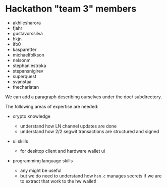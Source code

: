 # Hackathon "team 3" members

- akhilesharora
- fjahr
- gustavorssilva
- hkjn
- ifo0
- kasparetter
- michaelfolkson
- nelsonm
- stephaniestroka
- stepansnigirev
- superquest
- svanstaa
- thecharlatan

We can add a paragraph describing ourselves under the doc/ subdirectory.

The following areas of expertise are needed:

- crypto knowledge
  - understand how LN channel updates are done
  - understand how 2/2 segwit transactions are structured and signed

- ui skills
  - for desktop client and hardware wallet ui

- programming language skills
  - any might be useful
  - but we do need to understand how `hsm.c` manages secrets if we are to extract that work to the hw wallet!
